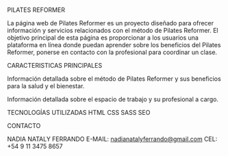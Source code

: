 PILATES REFORMER

La página web de Pilates Reformer es un proyecto diseñado para ofrecer información y servicios relacionados con el método de Pilates Reformer. El objetivo principal de esta página es proporcionar a los usuarios una plataforma en línea donde puedan aprender sobre los beneficios del Pilates Reformer, ponerse en contacto con la profesional para coordinar un clase.

CARACTERISTICAS PRINCIPALES

Información detallada sobre el método de Pilates Reformer y sus beneficios para la salud y el bienestar.

Información detallada sobre el espacio de trabajo y su profesional a cargo.

TECNOLOGÍAS UTILIZADAS
HTML
CSS
SASS
SEO

CONTACTO

NADIA NATALY FERRANDO
E-MAIL: nadianatalyferrando@gmail.com
CEL: +54 9 11 3475 8657